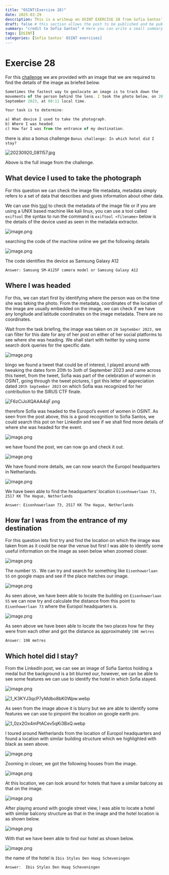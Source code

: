 ```yaml
---
title: "OSINT(Exercise 28)"
date: 2025-03-29
description: This is a writeup on OSINT EXERCISE 28 from Sofia Santos' OSINT analysis and exercises.
draft: false # this section allows the post to be published and be public, is it is set to true the post will not be published.
summary: "credit to Sofia Santos" # Here you can write a small summary of the post if needed
tags: [OSINT]
categories: [Sofia Santos' OSINT exercises]
---
```

# Exercise 28

For this [challenge](https://gralhix.com/list-of-osint-exercises/osint-exercise-028/) we are provided with an image that we are required to find the details of the image as briefed below.

```jsx
Sometimes the fastest way to geolocate an image is to track down the 
movements of the person behind the lens. I took the photo below, on 20 
September 2023, at 08:11 local time.

Your task is to determine:

a) What device I used to take the photograph.
b) Where I was headed.
c) How far I was from the entrance of my destination.
```

there is also a bonus challenge `Bonus challenge: In which hotel did I stay?` 

![20230920_081157.jpg](20230920_081157.jpg)

Above is the full image from the challenge.

## What device I used to take the photograph

For this question we can check the image file metadata, metadata simply refers to a set of data that describes and gives information about other data.

We can use this [tool](https://www.metadata2go.com) to check the metadata of the image file or if you are using a UNIX based machine like kali linux, you can use a tool called `exiftool` the syntax to run the command is `exiftool <filename>` below is the details of the device used as seen in the metadata extractor.

![image.png](image.png)

searching the code of the machine online we get the following details

![image.png](image%201.png)

The code identifies the device as Samsung Galaxy A12

`Answer: Samsung SM-A125F camera model or Samsung Galaxy A12`

## Where I was headed

For this, we can start first by identifying where the person was on the time she was taking the photo. From the metadata, coordinates of the location of the image are usually embedded on the image, we can check if we have any longitude and latitude coordinates on the image metadata. There are no coordinates.

Wait from the task briefing, the image was taken on `20 September 2023,` we can filter for this date for any of her post on either of her social platforms to see where she was heading. We shall start with twitter by using some search dork queries for the specific date.

![image.png](image%202.png)

bingo we found a tweet that could be of interest, I played around with tweaking the dates form 20th to 3oth of September 2023 and came across this tweet, from the tweet, Sofia was part of the celebration of women in OSINT, going through the tweet pictures, I got this letter of appreciation dated `20th September 2023` on which Sofia was recognized for her contribution to the SIRUS CTF finale.

![F6zCiJoXQAAA4qF.png](F6zCiJoXQAAA4qF.png)

therefore Sofia was headed to the Europol’s event of women in OSINT. As seen from the post above, this is a good recognition to Sofia Santos, we could search this pot on her LinkedIn and see if we shall find more details of where she was headed for the event.

![image.png](image%203.png)

we have found the post, we can now go and check it out.

![image.png](image%204.png)

We have found more details, we can now search the Europol headquarters in Netherlands.

![image.png](image%205.png)

We have been able to find the headquarters’ location `Eisenhowerlaan 73, 2517 KK The Hague, Netherlands`

`Answer: Eisenhowerlaan 73, 2517 KK The Hague, Netherlands` 

## How far I was from the entrance of my destination

For this question lets first try and find the location on which the image was taken from as it could be near the venue but first I was able to identify some useful information on the image as seen below when zoomed closer.

![image.png](image%206.png)

The number `55.` We can try and search for something like `Eisenhowerlaan 55` on google maps and see if the place matches our image.

![image.png](image%207.png)

As seen above, we have been able to locate the building on `Eisenhowerlaan 55` we can now try and calculate the distance from this point to `Eisenhowerlaan 73` where the Europol headquarters is.

![image.png](image%208.png)

As seen above we have been able to locate the two places how far they were from each other  and got the distance as approximately `198 metres` 

`Answer: 198 metres` 

## Which hotel did I stay?

From the LinkedIn post, we can see an image of Sofia Santos holding a medal but the background is a bit blurred our, however, we can be able to see some features we can use to identify the hotel in which Sofia stayed.

![image.png](image%209.png)

![1_K3KYJ3qcP7yMdbo8bK0Wpw.webp](1_K3KYJ3qcP7yMdbo8bK0Wpw.webp)

As seen from the image above it is blurry but we are able to identify some features we can use to pinpoint the location on google earth pro.

![1_0zx2Ox4mPtACev5qKi3BxQ.webp](1_0zx2Ox4mPtACev5qKi3BxQ.webp)

I toured around Netherlands from the location of Europol headquarters and found a location with similar building structure which we highlighted with black as seen above.

![image.png](image%2010.png)

Zooming in closer, we got the following houses from the image.

![image.png](image%2011.png)

At this location, we can look around for hotels that have a similar balcony as that on the image.

![image.png](image%2012.png)

After playing around with google street view, I was able to locate a hotel with similar balcony structure as that in the image and the hotel location is as shown below.

![image.png](image%2013.png)

With that we have been able to find our hotel as shown below.

![image.png](image%2014.png)

the name of the hotel is  `Ibis Styles Den Haag Scheveningen`  

`Answer:  Ibis Styles Den Haag Scheveningen `